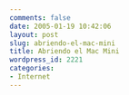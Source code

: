```yaml
---
comments: false
date: 2005-01-19 10:42:06
layout: post
slug: abriendo-el-mac-mini
title: Abriendo el Mac Mini
wordpress_id: 2221
categories:
- Internet
---
```


